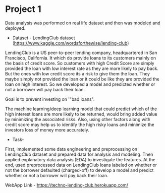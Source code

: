# Project 1
Data analysis was performed on real life dataset and then was modeled and deployed.


- Dataset - LendingClub dataset 
(https://www.kaggle.com/wordsforthewise/lending-club)

LendingClub is a US peer-to-peer lending company, headquartered in San Francisco, California. It which do provide loans to its customers mainly on the basis of credit score. 
So customers with high Credit Score are simply provided the loan with low interest rate as they are more likely to pay back. But the ones with low credit score its a risk to give them the loan. 
They maybe simply not provided the loan or it could be like they are provided the loan on high interest. 
So we developed a model and predicted  whether or not a borrower will pay back their loan. 


Goal is to prevent investing on '"bad loans". 

The machine learning/deep learning model that could predict which of the high interest loans are more likely to be returned, would bring added value by minimizing the associated risks. Also, using other factors along with credit score may help us to identify the high risky loans and minimize the investors loss of money more accurately.



- Task-

First, implemented some data engineering and preprocessing on LendingClub dataset and prepared data for analysis and modeling. 
Then applied explanatory data analysis (EDA) to investigate the features. 
At the end, used preprocessed data on LendingClub loans labeled on whether or not the borrower defaulted (charged-off) to develop a model and predict whether or not a borrower will pay back their loan. 

WebApp Link - https://techno-lending-club.herokuapp.com/
